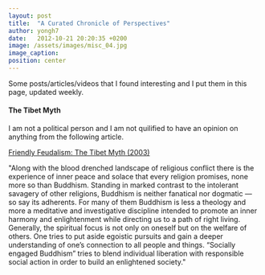 ```yaml
---
layout: post
title:  "A Curated Chronicle of Perspectives"
author: yongh7
date:   2012-10-21 20:20:35 +0200
image: /assets/images/misc_04.jpg
image_caption: 
position: center
---
```


Some posts/articles/videos that I found interesting and I put them in this page, updated weekly.


#### The Tibet Myth 

I am not a political person and I am not quilified to have an opinion on anything from the following article.

[Friendly Feudalism: The Tibet Myth (2003)](https://redsails.org/friendly-feudalism/)

"Along with the blood drenched landscape of religious conflict there is the experience of inner peace and solace that every religion promises, none more so than Buddhism. Standing in marked contrast to the intolerant savagery of other religions, Buddhism is neither fanatical nor dogmatic — so say its adherents. For many of them Buddhism is less a theology and more a meditative and investigative discipline intended to promote an inner harmony and enlightenment while directing us to a path of right living. Generally, the spiritual focus is not only on oneself but on the welfare of others. One tries to put aside egoistic pursuits and gain a deeper understanding of one’s connection to all people and things. “Socially engaged Buddhism” tries to blend individual liberation with responsible social action in order to build an enlightened society."


